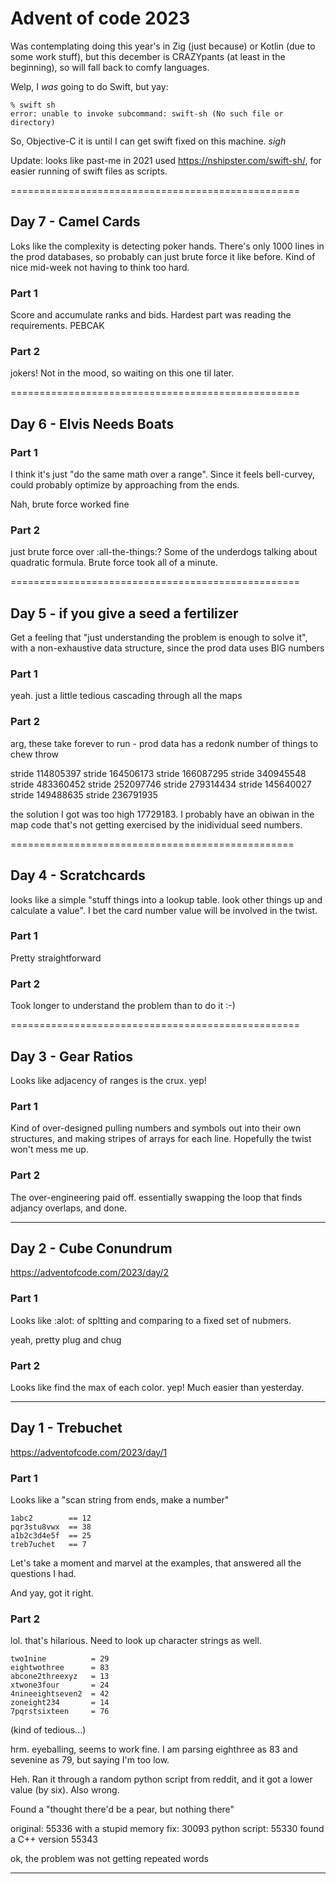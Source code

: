 # Advent of code 2023

Was contemplating doing this year's in Zig (just because) or Kotlin (due to
some work stuff), but this december is CRAZYpants (at least in the beginning),
so will fall back to comfy languages.

Welp, I *was* going to do Swift, but yay:

```
% swift sh
error: unable to invoke subcommand: swift-sh (No such file or directory)
```

So, Objective-C it is until I can get swift fixed on this machine. _sigh_

Update: looks like past-me in 2021 used https://nshipster.com/swift-sh/, 
for easier running of swift files as scripts.

==================================================
## Day 7 - Camel Cards

Loks like the complexity is detecting poker hands.  There's only 1000
lines in the prod databases, so probably can just brute force it
like before.  Kind of nice mid-week not having to think too hard.

### Part 1

Score and accumulate ranks and bids.  Hardest part was reading the
requirements. PEBCAK

### Part 2

jokers!  Not in the mood, so waiting on this one til later.



==================================================
## Day 6 - Elvis Needs Boats

### Part 1

I think it's just "do the same math over a range". Since it feels bell-curvey,
could probably optimize by approaching from the ends.

Nah, brute force worked fine

### Part 2

just brute force over :all-the-things:?  Some of the underdogs talking about
quadratic formula. Brute force took all of a minute.


==================================================
## Day 5 - if you give a seed a fertilizer

Get a feeling that "just understanding the problem is enough to solve it", with
a non-exhaustive data structure, since the prod data uses BIG numbers

### Part 1

yeah.  just a little tedious cascading through all the maps

### Part 2

arg, these take forever to run - prod data has a redonk number of things to chew throw

stride 114805397
stride 164506173
stride 166087295
stride 340945548
stride 483360452
stride 252097746
stride 279314434
stride 145640027
stride 149488635
stride 236791935

the solution I got was too high 17729183.  I probably have an obiwan in the
map code that's not getting exercised by the inidividual seed numbers.



=================================================
## Day 4 - Scratchcards

looks like a simple "stuff things into a lookup table.  look other things
up and calculate a value".  I bet the card number value will be involved
in the twist.


### Part 1

Pretty straightforward

### Part 2

Took longer to understand the problem than to do it :-)


==================================================
## Day 3 - Gear Ratios

Looks like adjacency of ranges is the crux.  yep!

### Part 1

Kind of over-designed pulling numbers and symbols out into their own structures,
and making stripes of arrays for each line.  Hopefully the twist won't mess me up.

### Part 2

The over-engineering paid off.  essentially swapping the loop that finds
adjancy overlaps, and done.


--------------------------------------------------
## Day 2 - Cube Conundrum

https://adventofcode.com/2023/day/2

### Part 1

Looks like :alot: of spltting and comparing to a fixed set of nubmers.

yeah, pretty plug and chug

### Part 2

Looks like find the max of each color.  yep!  Much easier than yesterday.


--------------------------------------------------
## Day 1 - Trebuchet

https://adventofcode.com/2023/day/1

### Part 1

Looks like a "scan string from ends, make a number"

```
1abc2        == 12
pqr3stu8vwx  == 38
a1b2c3d4e5f  == 25
treb7uchet   == 7
```

Let's take a moment and marvel at the examples, that answered all the
questions I had.

And yay, got it right.

### Part 2

lol.  that's hilarious.  Need to look up character strings as well.

```
two1nine          = 29
eightwothree      = 83
abcone2threexyz   = 13
xtwone3four       = 24
4nineeightseven2  = 42
zoneight234       = 14
7pqrstsixteen     = 76
```

(kind of tedious...)

hrm.  eyeballing, seems to work fine.  I am parsing eighthree as 83 and
sevenine as 79, but saying I'm too low.  

Heh. Ran it through a random python script from reddit, and it got a
lower value (by six). Also wrong.

Found a "thought there'd be a pear, but nothing there"

original: 55336
with a stupid memory fix: 30093
python script: 55330
found a C++ version 55343

ok, the problem was not getting repeated words

--------------------------------------------------

